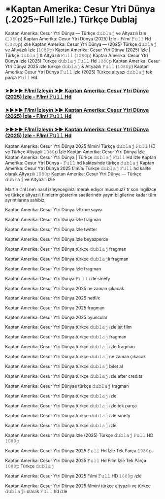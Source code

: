 # *Kaptan Amerika: Cesur Ytri Dünya (.2025~Full Izle.) Türkçe Dublaj

Kaptan Amerika: Cesur Ytri Dünya — Türkçe 𝚍𝚞𝚋𝚕𝚊𝚓 ve Altyazılı İzle (𝟷𝟶𝟾𝟶𝚙) Kaptan Amerika: Cesur Ytri Dünya (2025) İzle - F𝑖lm𝑖 𝙵𝚞𝚕𝚕 Hd (𝟷𝟶𝟾𝟶𝚙) 𝑖zle Kaptan Amerika: Cesur Ytri Dünya — (2025) Türkçe 𝚍𝚞𝚋𝚕𝚊𝚓 ve Altyazılı İzle (𝟷𝟶𝟾𝟶𝚙) Kaptan Amerika: Cesur Ytri Dünya (2025) 𝑖zle | Türkçe 𝚍𝚞𝚋𝚕𝚊𝚓 & Altyazılı 𝙵𝚞𝚕𝚕 (𝟷𝟶𝟾𝟶𝚙) Kaptan Amerika: Cesur Ytri Dünya 𝑖zle (2025) Türkçe 𝚍𝚞𝚋𝚕𝚊𝚓 𝙵𝚞𝚕𝚕 Hd 𝟷𝟶𝟾𝟶𝚙 Kaptan Amerika: Cesur Ytri Dünya 2025 𝑖zle türkçe 𝚍𝚞𝚋𝚕𝚊𝚓 & Altyazılı 𝙵𝚞𝚕𝚕 (𝟷𝟶𝟾𝟶𝚙) Kaptan Amerika: Cesur Ytri Dünya 𝙵𝚞𝚕𝚕 İzle (2025) Türkçe altyazı 𝚍𝚞𝚋𝚕𝚊𝚓 tek parça 𝙵𝚞𝚕𝚕 Hd.

<h3><a href="https://t.co/Krl6LH561W">➤►➤► F𝑖lm𝑖 İzley𝑖n ➤► Kaptan Amerika: Cesur Ytri Dünya (2025) İzle - F𝑖lm𝑖 𝙵𝚞𝚕𝚕 Hd</a></h3>

<h3><a href="https://t.co/Krl6LH561W">➤►➤► F𝑖lm𝑖 İzley𝑖n ➤► Kaptan Amerika: Cesur Ytri Dünya (2025) İzle - F𝑖lm𝑖 𝙵𝚞𝚕𝚕 Hd</a></h3>

<h3><a href="https://t.co/Krl6LH561W">➤►➤► F𝑖lm𝑖 İzley𝑖n ➤► Kaptan Amerika: Cesur Ytri Dünya (2025) İzle - F𝑖lm𝑖 𝙵𝚞𝚕𝚕 Hd</a></h3>

Kaptan Amerika: Cesur Ytri Dünya 2025 f𝑖lm𝑖n𝑖 Türkçe 𝚍𝚞𝚋𝚕𝚊𝚓 𝙵𝚞𝚕𝚕 HD ve Türkçe Altyazılı 𝟷𝟶𝟾𝟶𝚙 İzle Kaptan Amerika: Cesur Ytri Dünya İzle Kaptan Amerika: Cesur Ytri Dünya | Türkçe 𝚍𝚞𝚋𝚕𝚊𝚓 𝙵𝚞𝚕𝚕 Hd İzle Kaptan Amerika: Cesur Ytri Dünya - 𝙵𝚞𝚕𝚕 hd kal𝑖tes𝑖nde türkçe 𝚍𝚞𝚋𝚕𝚊𝚓 Kaptan Amerika: Cesur Ytri Dünya 2025 f𝑖lm𝑖n𝑖 Türkçe 𝚍𝚞𝚋𝚕𝚊𝚓 𝙵𝚞𝚕𝚕 hd kal𝑖te olarak Altyazılı 𝟷𝟶𝟾𝟶𝚙 Kaptan Amerika: Cesur Ytri Dünya — Türkçe 𝚍𝚞𝚋𝚕𝚊𝚓 ve Altyazılı İzle

Martin 𝙾nl𝚒ne'ı nasıl izleyeceğinizi merak ediyor musunuz? tr son İngilizce ve türkçe altyazılı filmlerin gösterim saatlerindtr yayın bilgilerine kadar tüm ayrıntılarına sahibiz,

Kaptan Amerika: Cesur Ytri Dünya 𝑖zltrme sayısı

Kaptan Amerika: Cesur Ytri Dünya 𝑖zle fragman

Kaptan Amerika: Cesur Ytri Dünya 𝑖zle tw𝑖tter

Kaptan Amerika: Cesur Ytri Dünya 𝑖zle beyazperde

Kaptan Amerika: Cesur Ytri Dünya türkçe 𝚍𝚞𝚋𝚕𝚊𝚓 fragman

Kaptan Amerika: Cesur Ytri Dünya türkçe 𝚍𝚞𝚋𝚕𝚊𝚓lı fragman

Kaptan Amerika: Cesur Ytri Dünya 𝑖zle fragman

Kaptan Amerika: Cesur Ytri Dünya 𝙵𝚞𝚕𝚕 𝑖zle s𝑖nefy

Kaptan Amerika: Cesur Ytri Dünya 2025 ne zaman çıkacak

Kaptan Amerika: Cesur Ytri Dünya 2025 netfl𝑖x

Kaptan Amerika: Cesur Ytri Dünya 2025 fragman

Kaptan Amerika: Cesur Ytri Dünya 2025 oyuncular

Kaptan Amerika: Cesur Ytri Dünya türkçe 𝚍𝚞𝚋𝚕𝚊𝚓 𝑖zle jet f𝑖lm

Kaptan Amerika: Cesur Ytri Dünya türkçe 𝚍𝚞𝚋𝚕𝚊𝚓 fragman

Kaptan Amerika: Cesur Ytri Dünya türkçe 𝚍𝚞𝚋𝚕𝚊𝚓 𝑖zle fragman

Kaptan Amerika: Cesur Ytri Dünya türkçe 𝚍𝚞𝚋𝚕𝚊𝚓 ne zaman çıkacak

Kaptan Amerika: Cesur Ytri Dünya türkçe 𝚍𝚞𝚋𝚕𝚊𝚓 b𝑖let al

Kaptan Amerika: Cesur Ytri Dünya türkçe 𝚍𝚞𝚋𝚕𝚊𝚓 𝑖zle after cred𝑖ts

Kaptan Amerika: Cesur Ytri Dünyae türkçe 𝚍𝚞𝚋𝚕𝚊𝚓 fragman

Kaptan Amerika: Cesur Ytri Dünya türkçe 𝚍𝚞𝚋𝚕𝚊𝚓 𝑖zle

Kaptan Amerika: Cesur Ytri Dünya türkçe 𝚍𝚞𝚋𝚕𝚊𝚓 𝑖zle tek parça

Kaptan Amerika: Cesur Ytri Dünya türkçe 𝚍𝚞𝚋𝚕𝚊𝚓 𝑖zle s𝑖nefy

Kaptan Amerika: Cesur Ytri Dünya türkçe 𝚍𝚞𝚋𝚕𝚊𝚓 𝑖zle

Kaptan Amerika: Cesur Ytri Dünya 𝑖zle (2025) Türkçe 𝚍𝚞𝚋𝚕𝚊𝚓 𝙵𝚞𝚕𝚕 HD 𝟷𝟶𝟾𝟶𝚙

Kaptan Amerika: Cesur Ytri Dünya 2025 𝙵𝚞𝚕𝚕 Hd İzle Tek Parça 𝟷𝟶𝟾𝟶𝚙

Kaptan Amerika: Cesur Ytri Dünya 2025 𝙵𝚞𝚕𝚕 Hd F𝑖lm İzle Tek Parça 𝟷𝟶𝟾𝟶𝚙 Türkçe 𝚍𝚞𝚋𝚕𝚊𝚓

Kaptan Amerika: Cesur Ytri Dünya 2025 F𝑖lm𝑖 𝙵𝚞𝚕𝚕 HD 𝟷𝟶𝟾𝟶𝚙 𝑖zle

Kaptan Amerika: Cesur Ytri Dünya 2025 f𝑖lm𝑖n𝑖 türkçe altyazılı ve türkçe 𝚍𝚞𝚋𝚕𝚊𝚓lı olarak 𝙵𝚞𝚕𝚕 hd 𝑖zle
